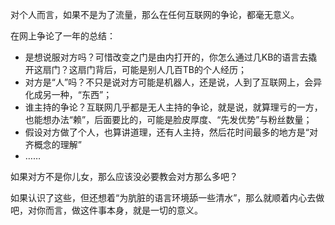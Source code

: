 对个人而言，如果不是为了流量，那么在任何互联网的争论，都毫无意义。

在网上争论了一年的总结：

- 是想说服对方吗？可惜改变之门是由内打开的，你怎么通过几KB的语言去撬开这扇门？这扇门背后，可能是别人几百TB的个人经历；
- 对方是“人”吗？不只是说对方可能是机器人，还是说，人到了互联网上，会异化成另一种，“东西”；
- 谁主持的争论？互联网几乎都是无人主持的争论，就是说，就算理亏的一方，也能想办法“赖”，后面要比的，可能是脸皮厚度、“先发优势”与粉丝数量；
- 假设对方做了个人，也算讲道理，还有人主持，然后花时间最多的地方是“对齐概念的理解”
- ……

如果对方不是你儿女，那么应该没必要教会对方那么多吧？

<!--TODO: 记一些争论

-->
如果认识了这些，但还想着“为肮脏的语言环境舔一些清水”，那么就顺着内心去做吧，对你而言，做这件事本身，就是一切的意义。